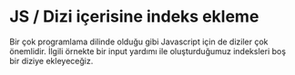 # JS / Dizi içerisine indeks ekleme
Bir çok programlama dilinde olduğu gibi Javascript için de diziler çok önemlidir.
İlgili örnekte bir input yardımı ile oluşturduğumuz indeksleri boş bir diziye ekleyeceğiz.
